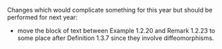 Changes which would complicate something for this year but should be performed for next year:

- move the block of text between Example 1.2.20 and Remark 1.2.23 to some place after Definition 1.3.7 since they involve diffeomorphisms.